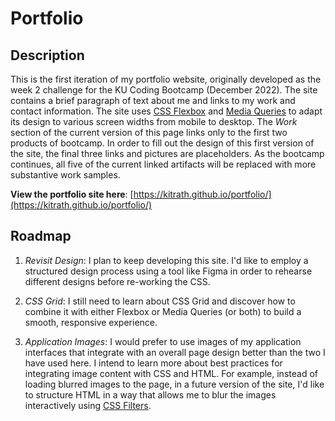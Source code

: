 # Portfolio

## Description
This is the first iteration of my portfolio website, originally developed as the week 2 challenge for the KU Coding Bootcamp (December 2022). The site contains a brief paragraph of text about me and links to my work and contact information. The site uses [CSS Flexbox](https://developer.mozilla.org/en-US/docs/Learn/CSS/CSS_layout/Flexbox) and [Media Queries](https://developer.mozilla.org/en-US/docs/Web/CSS/Media_Queries/Using_media_queries) to adapt its design to various screen widths from mobile to desktop. The *Work* section of the current version of this page links only to the first two products of bootcamp. In order to fill out the design of this first version of the site, the final three links and pictures are placeholders.  As the bootcamp continues, all five of the current linked artifacts will be replaced with more substantive work samples.

**View the portfolio site here**: [https://kitrath.github.io/portfolio/](https://kitrath.github.io/portfolio/)

## Roadmap
1. *Revisit Design*: I plan to keep developing this site.  I'd like to employ a structured design process using a tool like Figma in order to rehearse different designs before re-working the CSS.

2. *CSS Grid*: I still need to learn about CSS Grid and discover how to combine it with either Flexbox or Media Queries (or both) to build a smooth, responsive experience.

3. *Application Images*: I would prefer to use images of my application interfaces that integrate with an overall page design better than the two I have used here.  I intend to learn more about best practices for integrating image content with CSS and HTML.  For example, instead of loading blurred images to the page, in a future version of the site, I'd like to structure HTML in a way that allows me to blur the images interactively using [CSS Filters](https://developer.mozilla.org/en-US/docs/Web/CSS/filter-function/blur).
